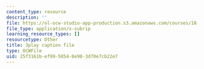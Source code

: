 ```yaml
---
content_type: resource
description: ''
file: https://ol-ocw-studio-app-production.s3.amazonaws.com/courses/18-01sc-single-variable-calculus-fall-2010/25f3161bef9958548e903d70e7cb22e7_ryLdyDrBfvI.vtt
file_type: application/x-subrip
learning_resource_types: []
resourcetype: Other
title: 3play caption file
type: OCWFile
uid: 25f3161b-ef99-5854-8e90-3d70e7cb22e7
---
```

